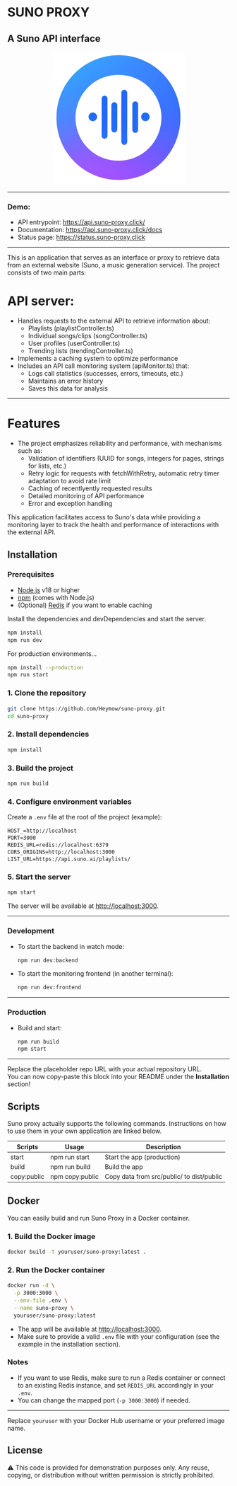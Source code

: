 # SUNO PROXY
## A Suno API interface
<p align="center">
  <img src="./public/suno-proxy.png" alt="Suno proxy" />
</p>

---
### Demo:
- API entrypoint: https://api.suno-proxy.click/
- Documentation: https://api.suno-proxy.click/docs
- Status page: https://status.suno-proxy.click
---
This is an application that serves as an interface or proxy to retrieve data from an external website (Suno, a music generation service). The project consists of two main parts:
# API server:
* Handles requests to the external API to retrieve information about:
    - Playlists (playlistController.ts)
    - Individual songs/clips (songController.ts)
    - User profiles (userController.ts)
    - Trending lists (trendingController.ts)
* Implements a caching system to optimize performance
* Includes an API call monitoring system (apiMonitor.ts) that:
    - Logs call statistics (successes, errors, timeouts, etc.)
    - Maintains an error history
    - Saves this data for analysis
---
# Features
* The project emphasizes reliability and performance, with mechanisms such as:
    - Validation of identifiers (UUID for songs, integers for pages, strings for lists, etc.)
    - Retry logic for requests with fetchWithRetry, automatic retry timer adaptation to avoid rate limit
    - Caching of recentlyently requested results
    - Detailed monitoring of API performance
    - Error and exception handling

This application facilitates access to Suno's data while providing a monitoring layer to track the health and performance of interactions with the external API.



## Installation

### Prerequisites
- [Node.js]([node.js]) v18 or higher
- [npm](https://www.npmjs.com/) (comes with Node.js)
- (Optional) [Redis](https://redis.io/) if you want to enable caching

Install the dependencies and devDependencies and start the server.

```sh
npm install
npm run dev
```

For production environments...

```sh
npm install --production
npm run start
```

### 1. Clone the repository
```sh
git clone https://github.com/Heymow/suno-proxy.git
cd suno-proxy
```

### 2. Install dependencies
```sh
npm install
```

### 3. Build the project
```sh
npm run build
```

### 4. Configure environment variables
Create a `.env` file at the root of the project (example):
```
HOST_=http://localhost
PORT=3000
REDIS_URL=redis://localhost:6379
CORS_ORIGINS=http://localhost:3000
LIST_URL=https://api.suno.ai/playlists/
```

### 5. Start the server
```sh
npm start
```

The server will be available at [http://localhost:3000](http://localhost:3000).

---

### Development

- To start the backend in watch mode:
  ```sh
  npm run dev:backend
  ```
- To start the monitoring frontend (in another terminal):
  ```sh
  npm run dev:frontend
  ```

---

### Production

- Build and start:
  ```sh
  npm run build
  npm start
  ```

---

Replace the placeholder repo URL with your actual repository URL.  
You can now copy-paste this block into your README under the **Installation** section!


## Scripts

Suno proxy actually supports the following commands.
Instructions on how to use them in your own application are linked below.

| Scripts | Usage | Description
| ------ | ------ | ------ |
| start | npm run start | Start the app (production) |
| build | npm run build | Build the app |
| copy:public | npm copy:public | Copy data from src/public/ to dist/public |



## Docker

You can easily build and run Suno Proxy in a Docker container.

### 1. Build the Docker image

```sh
docker build -t youruser/suno-proxy:latest .
```

### 2. Run the Docker container

```sh
docker run -d \
  -p 3000:3000 \
  --env-file .env \
  --name suno-proxy \
  youruser/suno-proxy:latest
```

- The app will be available at [http://localhost:3000](http://localhost:3000).
- Make sure to provide a valid `.env` file with your configuration (see the example in the installation section).

### Notes

- If you want to use Redis, make sure to run a Redis container or connect to an existing Redis instance, and set `REDIS_URL` accordingly in your `.env`.
- You can change the mapped port (`-p 3000:3000`) if needed.

---

Replace `youruser` with your Docker Hub username or your preferred image name.

## License
⚠️ This code is provided for demonstration purposes only. Any reuse, copying, or distribution without written permission is strictly prohibited.

[//]: # (These are reference links used in the body of this note and get stripped out when the markdown processor does its job. There is no need to format nicely because it shouldn't be seen.)

   [markdown-it]: <https://github.com/markdown-it/markdown-it>
   [node.js]: <http://nodejs.org>
   [express]: <http://expressjs.com>
